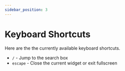 ```yaml
---
sidebar_position: 3
---
```


# Keyboard Shortcuts

Here are the the currently available keyboard shortcuts.

- `/` - Jump to the search box
- `escape` - Close the current widget or exit fullscreen
